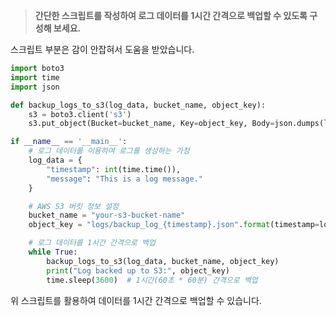 > **간단한 스크립트를 작성하여 로그 데이터를 1시간 간격으로 백업할 수 있도록 구성해 보세요.**

스크립트 부분은 감이 안잡혀서 도움을 받았습니다.

```python
import boto3
import time
import json

def backup_logs_to_s3(log_data, bucket_name, object_key):
    s3 = boto3.client('s3')
    s3.put_object(Bucket=bucket_name, Key=object_key, Body=json.dumps(log_data))

if __name__ == '__main__':
    # 로그 데이터를 이용하여 로그를 생성하는 가정
    log_data = {
        "timestamp": int(time.time()),
        "message": "This is a log message."
    }

    # AWS S3 버킷 정보 설정
    bucket_name = "your-s3-bucket-name"
    object_key = "logs/backup_log_{timestamp}.json".format(timestamp=log_data["timestamp"])

    # 로그 데이터를 1시간 간격으로 백업
    while True:
        backup_logs_to_s3(log_data, bucket_name, object_key)
        print("Log backed up to S3:", object_key)
        time.sleep(3600)  # 1시간(60초 * 60분) 간격으로 백업
```

위 스크립트를 활용하여 데이터를 1시간 간격으로 백업할 수 있습니다.